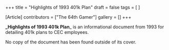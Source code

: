 +++
title = "Highlights of 1993 401k Plan"
draft = false
tags = [ ]

[Article]
contributors = ["The 64th Gamer"]
gallery = []
+++

**_Highlights of 1993 401k Plan**_ is an informational document from 1993 for detailing 401k plans to CEC employees.

No copy of the document has been found outside of its cover.